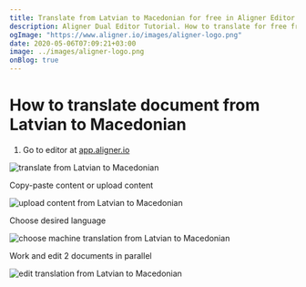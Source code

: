 ```yaml
---
title: Translate from Latvian to Macedonian for free in Aligner Editor
description: Aligner Dual Editor Tutorial. How to translate for free from Latvian to Macedonian. Aligner is multilingual document management platform. 
ogImage: "https://www.aligner.io/images/aligner-logo.png"
date: 2020-05-06T07:09:21+03:00
image: ../images/aligner-logo.png
onBlog: true
---
```


# How to translate document from Latvian to Macedonian

1. Go to editor at [app.aligner.io](https://app.aligner.io "Aligner App web page")

![translate from Latvian to Macedonian](../aligner-blank-editor.png "translate from Latvian to Macedonian")

Copy-paste content or upload content

![upload content from Latvian to Macedonian](../aligner-uploaded-document.png "upload content from Latvian to Macedonian")

Choose desired language

![choose machine translation from Latvian to Macedonian](../aligner-language-dropdown.png "choose machine translation from Latvian to Macedonian")

Work and edit 2 documents in parallel

![edit translation from Latvian to Macedonian](../aligner-double-sitded-editor.png "edit translation from Latvian to Macedonian")

